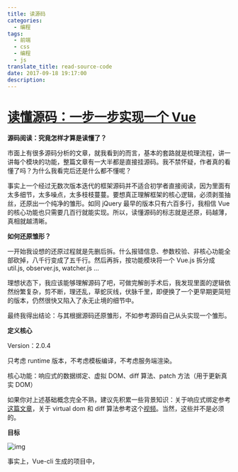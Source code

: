 ```yaml
---
title: 读源码
categories:
  - 编程
tags:
  - 前端
  - css
  - 编程
  - js
translate_title: read-source-code
date: 2017-09-18 19:17:00
description:
---
```



# [读懂源码：一步一步实现一个 Vue](http://www.cnblogs.com/kidney/p/8018226.html)

**源码阅读：究竟怎样才算是读懂了？**

市面上有很多源码分析的文章，就我看到的而言，基本的套路就是梳理流程，讲一讲每个模块的功能，整篇文章有一大半都是直接挂源码。我不禁怀疑，作者真的看懂了吗？为什么我看完后还是什么都不懂呢？

事实上一个经过无数次版本迭代的框架源码并不适合初学者直接阅读，因为里面有太多细节，太多噪点，太多枝枝蔓蔓。要想真正理解框架的核心逻辑，必须剥茧抽丝，还原出一个纯净的雏形。如同 jQuery 最早的版本只有六百多行，我相信 Vue 的核心功能也只需要几百行就能实现。所以，读懂源码的标志就是还原，码越薄，真相就越清晰。
<!--more-->
 

**如何还原雏形？**

一开始我设想的还原过程就是先删后拆。什么报错信息、参数校验、非核心功能全部砍掉，八千行变成了五千行。然后再拆，按功能模块将一个 Vue.js 拆分成 util.js, observer.js, watcher.js …

理想状态下，我应该能够理解源码了吧，可做完解剖手术后，我发现里面的逻辑依然纷繁复杂，剪不断，理还乱，草蛇灰线，伏脉千里，即便换了一个更早期更简短的版本，仍然很快又陷入了永无止境的细节中。

最终我得出结论：与其根据源码还原雏形，不如参考源码自己从头实现一个雏形。

 

**定义核心**

Version：2.0.4

只考虑 runtime 版本，不考虑模板编译，不考虑服务端渲染。

核心功能：响应式的数据绑定、虚拟 DOM、diff 算法、patch 方法（用于更新真实 DOM）

如果你对上述基础概念完全不熟，建议先积累一些背景知识：关于响应式绑定参考[这篇文章](http://www.cnblogs.com/kidney/p/6052935.html)，关于 virtual dom 和 diff 算法参考这个[视频](https://www.youtube.com/watch?v=l2Tu0NqH0qU)。当然，这些并不是必须的。

 

**目标**

![img](http://images2017.cnblogs.com/blog/925891/201712/925891-20171210203144099-1000919574.png)

事实上，Vue-cli 生成的项目中，<template> 标签中的内容都会被编译为 render 函数，render 函数返回整棵虚拟节点树。我们最终要实现一个 Vue，来完成上面的示例。

 

**当 new Vue() 的时候发生了什么？**

我们的实现会参考源码的套路，但会大量的简化其中的细节。为了理解源码的结构，最好的突破口就是了解程序的起点 new Vue() 的背后究竟发生了什么。

简单梳理下源码的执行流：

=> 初始化生命周期

=> 初始化事件系统

=> 初始化state，依次处理 props、data、computed …

=> 开始渲染 _mount() => _render() 返回 vdom=> _update() => __patch__() 更新真实DOM

更详细的说明可以参考[这篇文章](https://github.com/DDFE/DDFE-blog/issues/17)，我们只会实现其中最核心的部分

 

**第一步：将虚拟 DOM 树渲染到真实的 DOM**

每一个 DOM 节点都是一个 node 对象，这个对象含有大量的属性与方法，虚拟 DOM 其实就是超轻量版的 node 对象。

![img](http://images2017.cnblogs.com/blog/925891/201712/925891-20171210204107208-1422789571.png)

 

我们要生成的 DOM 树看上去是这样的：

![img](http://images2017.cnblogs.com/blog/925891/201712/925891-20171210204251833-1151977100.png)

关于 data 参数的属性，请参考[官方文档](https://cn.vuejs.org/v2/guide/render-function.html#%E6%B7%B1%E5%85%A5-data-%E5%AF%B9%E8%B1%A1)

随后我们会通过 createElm 方法和 createChildren 方法的相互调用，遍历整棵虚拟节点树，生成真实的 DOM 节点树，最后替换到挂载点。

[完整代码](https://github.com/bison1994/vue-for-learning/blob/master/stage-1/vue-0.1.js)

 

**第二步：修改数据，执行 diff 算法，并将变化的部分 patch 到真实 DOM**

![img](http://images2017.cnblogs.com/blog/925891/201712/925891-20171210224300083-1995638876.png)

diff 算法的逻辑比较复杂，可以单独摘出来研究，由于我们的目的是理解框架的核心逻辑，因此代码实现里只考虑了最简单的情形。

[完整代码](https://github.com/bison1994/vue-for-learning/blob/master/stage-3/vue-0.3.js)

 

**第三步：对数据做响应式处理，当数据变化时，自动执行更新方法**

![img](http://images2017.cnblogs.com/blog/925891/201712/925891-20171210224314927-1241933347.jpg)

data 中的每一个属性都会被处理为存取器属性，同时每一个属性都会在闭包中维护一个属于自己的 dep 对象，用于存放该属性的依赖项。当属性被赋予新的值时，就会触发 set 方法，并通知所有依赖项进行更新。

[完整代码](https://github.com/bison1994/vue-for-learning/blob/master/stage-4/vue-0.4.js)

 

Vue 渐进式的特点，使其上手极其容易，我相信，渐进式的展现框架逻辑的实现过程，也会使理解变得更容